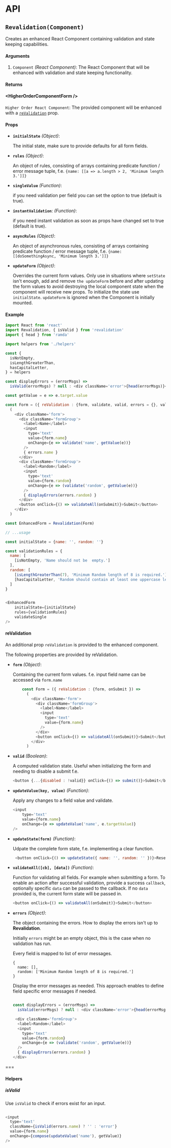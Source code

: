 # API
## `Revalidation(Component)`

Creates an enhanced React Component containing validation and state keeping capabilities.

#### Arguments
1. `Component` *(React Component)*: The React Component that will be enhanced with validation and state keeping functionality.


#### Returns

#### &lt;HigherOrderComponentForm />

`Higher Order React Component`: The provided component will be enhanced with a [`reValidation`](#revalidation) prop.



#### Props
- __`initialState`__ *(Object)*: 

    The initial state, make sure to provide defaults for all form fields.

- __`rules`__ *(Object)*: 

    An object of rules, consisting of arrays containing predicate function / error message tuple, f.e. `{name: [[a => a.length > 2, 'Minimum length 3.']]}`
 
- __`singleValue`__ *(Function)*: 

    if you need validation per field you can set the option to true (default is true).

- __`instantValidation`__: *(Function)*: 

    if you need instant validation as soon as props have changed set to true (default is true).

- __`asyncRules`__ *(Object)*: 

    An object of asynchronous rules, consisting of arrays containing predicate function / error message tuple, f.e. `{name: [[doSomethingAsync, 'Minimum length 3.']]}`

- __`updateForm`__ *(Object)*: 

    Overrides the current form values. Only use in situations where `setState` isn't enough, add and remove `the updateForm` before and after 
updating the form values to avoid destroying the local component state when the component will receive new props. To initialize the 
state use `initialState`. `updateForm` is ignored when the Component is initially mounted.

#### Example

```js
import React from 'react'
import Revalidation, { isValid } from 'revalidation'
import { head } from 'ramda'

import helpers from './helpers'

const {
  isNotEmpty,
  isLengthGreaterThan,
  hasCapitalLetter,
} = helpers

const displayErrors = (errorMsgs) => 
  isValid(errorMsgs) ? null : <div className='error'>{head(errorMsgs)}</div>

const getValue = e => e.target.value

const Form = ({ reValidation : {form, validate, valid, errors = {}, validateAll}, onSubmit }) =>
  (
    <div className='form'>
      <div className='formGroup'>
        <label>Name</label>
        <input
          type='text'
          value={form.name}
          onChange={e => validate('name', getValue(e))}
        />
        { errors.name }
      </div>
      <div className='formGroup'>
        <label>Random</label>
        <input
          type='text'
          value={form.random}
          onChange={e => (validate('random', getValue(e))}
        />
        { displayErrors(errors.random) }
      </div>
      <button onClick={() => validateAll(onSubmit)}>Submit</button>
    </div>
  )

const EnhancedForm = Revalidation(Form)

// ...usage

const initialState = {name: '', random: ''}

const validationRules = {
  name: [
    [isNotEmpty, 'Name should not be  empty.']
  ],
  random: [
    [isLengthGreaterThan(7), 'Minimum Random length of 8 is required.'],
    [hasCapitalLetter, 'Random should contain at least one uppercase letter.'],
  ]
}


<EnhancedForm 
    initialState={initialState}
    rules={validationRules}
    validateSingle
/>


```

#### reValidation 
An additional prop `reValidation` is provided to the enhanced component.

The following properties are provided by reValidation.

- __`form`__ *(Object)*: 
    
    Containing the current form values. f.e. input field name can be accessed via `form.name`

    ```js
        const Form = ({ reValidation : {form, onSubmit }) =>
          (
            <div className='form'>
              <div className='formGroup'>
                <label>Name</label>
                <input
                  type='text'
                  value={form.name}
                />
              </div>
              <button onClick={() => validateAll(onSubmit)}>Submit</button>
            </div>
          )
    ```

- __`valid`__ *(Boolean)*: 
    
    A computed validation state. Useful when initializing the form and needing to disable a submit f.e.
    
    ```js
    <button {...{disabled : !valid}} onClick={() => submit()}>Submit</button>
    ```

- __`updateValue(key, value)`__ *(Function)*: 

    Apply any changes to a field value and validate.
    
    ```js
    <input
        type='text'
        value={form.name}
        onChange={e => updateValue('name', e.targetValue)}
    />
    ```

- __`updateState(form)`__ *(Function)*: 

   Udpate the complete form state, f.e. implementing a clear function.

    ```js
     <button onClick={() => updateState({ name: '', random: '' })}>Reset</button>
    ```

- __`validateAll([cb], [data])`__ *(Function)*: 

    Function for validating all fields. For example when submitting a form.
    To enable an action after successful validation, provide a success `callback`, optionally specific `data` can be passed to the callback.
    If no `data` provided is, the current form state will be passed in.
    
    ```js
    <button onClick={() => validateAll(onSubmit)}>Submit</button>
    ```

- __`errors`__ *(Object)*: 
    
    The object containing the errors. How to display the errors isn't up to __Revalidation__.
    
    Initially `errors` might be an empty object, this is the case when no validation has run. 

    Every field is mapped to list of error messages.
    
    ```
    {
      name: [],
      random: ['Minimum Random length of 8 is required.']
    }
    ```

    Display the error messages as needed. This approach enables to define field specific error messages if needed.
    
    ```js
    
    const displayErrors = (errorMsgs) => 
      isValid(errorMsgs) ? null : <div className='error'>{head(errorMsgs)}</div>
    
     <div className='formGroup'>
      <label>Random</label>
      <input
        type='text'
        value={form.random}
        onChange={e => (validate('random', getValue(e))}
      />
      { displayErrors(errors.random) }
    </div>
    ```


===

#### Helpers

##### isValid

Use `isValid` to check if errors exist for an input. 

```js

<input
  type='text'
  className={isValid(errors.name) ? '' : 'error'}
  value={form.name}
  onChange={compose(updateValue('name'), getValue)}
/>

```
